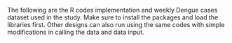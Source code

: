 The following are the R codes implementation and weekly Dengue cases dataset used in the study. 
Make sure to install the packages and load the libraries first. 
Other designs can also run using the same codes with simple modifications in calling the data and data input.
